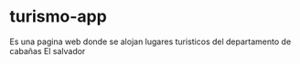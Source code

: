 # turismo-app
Es una pagina web donde se alojan lugares turisticos del departamento de cabañas El salvador 
